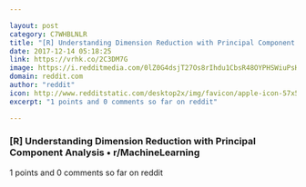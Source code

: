 ```yaml
---

layout: post
category: C7WHBLNLR
title: "[R] Understanding Dimension Reduction with Principal Component Analysis • r/MachineLearning"
date: 2017-12-14 05:18:25
link: https://vrhk.co/2C3DM7G
image: https://i.redditmedia.com/0lZ0G4dsjT27Os8rIhdu1CbsR48OYPHSWiuPsHJBd1w.jpg?w=320&s=9f64801beda141ee29093bfa1534dfdc
domain: reddit.com
author: "reddit"
icon: http://www.redditstatic.com/desktop2x/img/favicon/apple-icon-57x57.png
excerpt: "1 points and 0 comments so far on reddit"

---
```


### [R] Understanding Dimension Reduction with Principal Component Analysis • r/MachineLearning

1 points and 0 comments so far on reddit